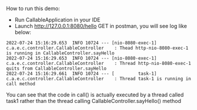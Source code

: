 How to run this demo:
- Run CallableApplication in your IDE
- Launch http://127.0.0.1:8080/hello GET in postman, you will see log like below:
```aidl
2022-07-24 15:16:29.653  INFO 10724 --- [nio-8080-exec-1] c.a.e.c.controller.CallableController    : Thead http-nio-8080-exec-1 is running in CallableController.sayHello
2022-07-24 15:16:29.653  INFO 10724 --- [nio-8080-exec-1] c.a.e.c.controller.CallableController    : Thread http-nio-8080-exec-1 quits from CallableController.sayHello
2022-07-24 15:16:29.661  INFO 10724 --- [         task-1] c.a.e.c.controller.CallableController    : Thread task-1 is running in call method
```
You can see that the code in call() is actually executed by a thread called task1 rather than the thread calling CallableController.sayHello() method